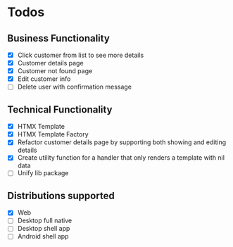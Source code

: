 # Todos

## Business Functionality
- [x] Click customer from list to see more details
- [x] Customer details page
- [x] Customer not found page
- [x] Edit customer info
- [ ] Delete user with confirmation message

## Technical Functionality
- [x] HTMX Template
- [x] HTMX Template Factory
- [x] Refactor customer details page by supporting both showing and editing details
- [x] Create utility function for a handler that only renders a template with nil data
- [ ] Unify lib package

## Distributions supported
- [x] Web
- [ ] Desktop full native
- [ ] Desktop shell app
- [ ] Android shell app
